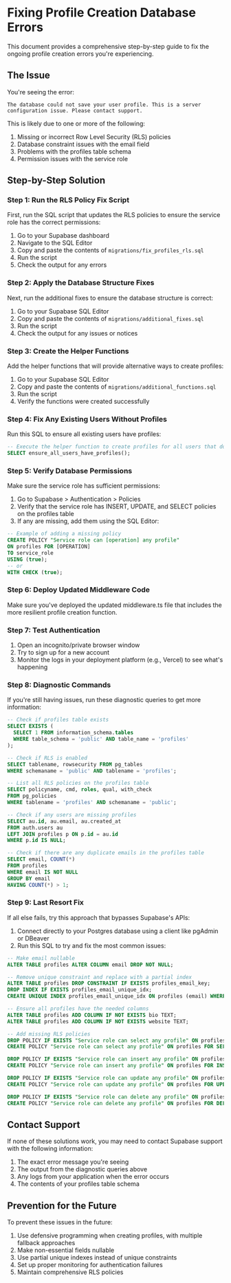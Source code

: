 # Fixing Profile Creation Database Errors

This document provides a comprehensive step-by-step guide to fix the ongoing profile creation errors you're experiencing.

## The Issue

You're seeing the error:
```
The database could not save your user profile. This is a server configuration issue. Please contact support.
```

This is likely due to one or more of the following:
1. Missing or incorrect Row Level Security (RLS) policies
2. Database constraint issues with the email field
3. Problems with the profiles table schema
4. Permission issues with the service role

## Step-by-Step Solution

### Step 1: Run the RLS Policy Fix Script

First, run the SQL script that updates the RLS policies to ensure the service role has the correct permissions:

1. Go to your Supabase dashboard
2. Navigate to the SQL Editor
3. Copy and paste the contents of `migrations/fix_profiles_rls.sql`
4. Run the script
5. Check the output for any errors

### Step 2: Apply the Database Structure Fixes

Next, run the additional fixes to ensure the database structure is correct:

1. Go to your Supabase SQL Editor
2. Copy and paste the contents of `migrations/additional_fixes.sql`
3. Run the script
4. Check the output for any issues or notices

### Step 3: Create the Helper Functions

Add the helper functions that will provide alternative ways to create profiles:

1. Go to your Supabase SQL Editor
2. Copy and paste the contents of `migrations/additional_functions.sql`
3. Run the script
4. Verify the functions were created successfully

### Step 4: Fix Any Existing Users Without Profiles

Run this SQL to ensure all existing users have profiles:

```sql
-- Execute the helper function to create profiles for all users that don't have one
SELECT ensure_all_users_have_profiles();
```

### Step 5: Verify Database Permissions

Make sure the service role has sufficient permissions:

1. Go to Supabase > Authentication > Policies
2. Verify that the service role has INSERT, UPDATE, and SELECT policies on the profiles table
3. If any are missing, add them using the SQL Editor:

```sql
-- Example of adding a missing policy
CREATE POLICY "Service role can [operation] any profile"
ON profiles FOR [OPERATION]
TO service_role
USING (true);
-- or
WITH CHECK (true);
```

### Step 6: Deploy Updated Middleware Code

Make sure you've deployed the updated middleware.ts file that includes the more resilient profile creation function.

### Step 7: Test Authentication

1. Open an incognito/private browser window
2. Try to sign up for a new account
3. Monitor the logs in your deployment platform (e.g., Vercel) to see what's happening

### Step 8: Diagnostic Commands

If you're still having issues, run these diagnostic queries to get more information:

```sql
-- Check if profiles table exists
SELECT EXISTS (
  SELECT 1 FROM information_schema.tables 
  WHERE table_schema = 'public' AND table_name = 'profiles'
);

-- Check if RLS is enabled
SELECT tablename, rowsecurity FROM pg_tables 
WHERE schemaname = 'public' AND tablename = 'profiles';

-- List all RLS policies on the profiles table
SELECT policyname, cmd, roles, qual, with_check 
FROM pg_policies 
WHERE tablename = 'profiles' AND schemaname = 'public';

-- Check if any users are missing profiles
SELECT au.id, au.email, au.created_at
FROM auth.users au
LEFT JOIN profiles p ON p.id = au.id
WHERE p.id IS NULL;

-- Check if there are any duplicate emails in the profiles table
SELECT email, COUNT(*) 
FROM profiles 
WHERE email IS NOT NULL 
GROUP BY email 
HAVING COUNT(*) > 1;
```

### Step 9: Last Resort Fix

If all else fails, try this approach that bypasses Supabase's APIs:

1. Connect directly to your Postgres database using a client like pgAdmin or DBeaver
2. Run this SQL to try and fix the most common issues:

```sql
-- Make email nullable
ALTER TABLE profiles ALTER COLUMN email DROP NOT NULL;

-- Remove unique constraint and replace with a partial index
ALTER TABLE profiles DROP CONSTRAINT IF EXISTS profiles_email_key;
DROP INDEX IF EXISTS profiles_email_unique_idx;
CREATE UNIQUE INDEX profiles_email_unique_idx ON profiles (email) WHERE email IS NOT NULL;

-- Ensure all profiles have the needed columns
ALTER TABLE profiles ADD COLUMN IF NOT EXISTS bio TEXT;
ALTER TABLE profiles ADD COLUMN IF NOT EXISTS website TEXT;

-- Add missing RLS policies
DROP POLICY IF EXISTS "Service role can select any profile" ON profiles;
CREATE POLICY "Service role can select any profile" ON profiles FOR SELECT TO service_role USING (true);

DROP POLICY IF EXISTS "Service role can insert any profile" ON profiles;
CREATE POLICY "Service role can insert any profile" ON profiles FOR INSERT TO service_role WITH CHECK (true);

DROP POLICY IF EXISTS "Service role can update any profile" ON profiles;
CREATE POLICY "Service role can update any profile" ON profiles FOR UPDATE TO service_role USING (true);

DROP POLICY IF EXISTS "Service role can delete any profile" ON profiles;
CREATE POLICY "Service role can delete any profile" ON profiles FOR DELETE TO service_role USING (true);
```

## Contact Support

If none of these solutions work, you may need to contact Supabase support with the following information:

1. The exact error message you're seeing
2. The output from the diagnostic queries above
3. Any logs from your application when the error occurs
4. The contents of your profiles table schema

## Prevention for the Future

To prevent these issues in the future:

1. Use defensive programming when creating profiles, with multiple fallback approaches
2. Make non-essential fields nullable
3. Use partial unique indexes instead of unique constraints
4. Set up proper monitoring for authentication failures
5. Maintain comprehensive RLS policies 